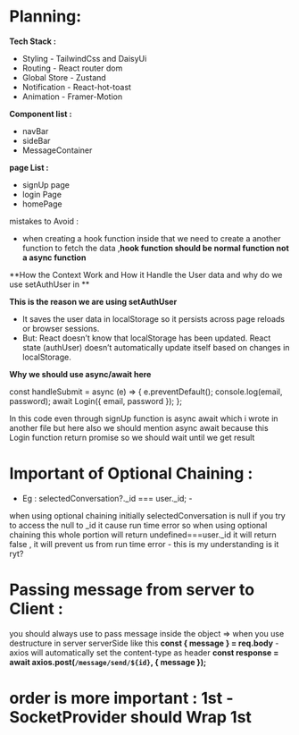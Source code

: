 # Planning:

**Tech Stack :**

- Styling - TailwindCss and DaisyUi
- Routing - React router dom
- Global Store - Zustand
- Notification - React-hot-toast
- Animation - Framer-Motion

**Component list :**

- navBar
- sideBar
- MessageContainer

**page List :**

- signUp page
- login Page
- homePage

mistakes to Avoid :

- when creating a hook function inside that we need to create a another function to fetch the data ,**hook function should be normal function not a async function**

**How the Context Work and How it Handle the User data and why do we use setAuthUser in **

**This is the reason we are using setAuthUser**

- It saves the user data in localStorage so it persists across page reloads or browser sessions.
- But: React doesn’t know that localStorage has been updated. React state (authUser) doesn’t automatically update itself based on changes in localStorage.

**Why we should use async/await here**

const handleSubmit = async (e) => {
e.preventDefault();
console.log(email, password);
await Login({ email, password });
};

In this code even through signUp function is async await which i wrote in another file but here also we should mention async await because this Login function return promise so we should wait until we get result

# Important of Optional Chaining :

- Eg : selectedConversation?.\_id === user.\_id; -

when using optional chaining initially selectedConversation is null if you try to access the null to \_id it cause run time error so when using optional chaining this whole portion will return undefined===user.\_id it will return false , it will prevent us from run time error - this is my understanding is it ryt?

# Passing message from server to Client :

you should always use to pass message inside the object => when you use destructure in server serverSide like this **const { message } = req.body** - axios will automatically set the content-type as header **const response = await axios.post(`/message/send/${id}`, { message });**

# order is more important : 1st - SocketProvider should Wrap 1st

 <AuthContextProvider>
    <BrowserRouter>
      <SocketContextProvider>
        <App />
      </SocketContextProvider>
    </BrowserRouter>
  </AuthContextProvider>
